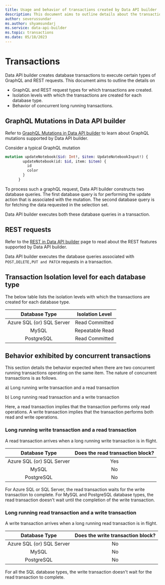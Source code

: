 ```yaml
---
title: Usage and behavior of transactions created by Data API builder
description: This document aims to outline details about the transactions created by Data API builder.
author: severussundar
ms.author: shyamsundarj
ms.service: data-api-builder
ms.topic: transactions
ms.date: 05/18/2023
---
```


# Transactions

Data API builder creates database transactions to execute certain types of GraphQL and REST requests. This document aims to outline the details on 
 - GraphQL and REST request types for which transactions are created.
 - Isolation levels with which the transactions are created for each database type.
 - Behavior of concurrent long running transactions. 

## GraphQL Mutations in Data API builder

 Refer to [GraphQL Mutations in Data API builder](.\graphql.md#mutations) to learn about GraphQL mutations supported by Data API builder.

Consider a typical GraphQL mutation

```graphql
mutation updateNotebook($id: Int!, $item: UpdateNotebookInput!) {
        updateNotebook(id: $id, item: $item) {
          id
          color
        }
      }

``` 

To process such a graphQL request, Data API builder constructs two database queries. The first database query is for performing the update action that is associated with the mutation. 
The second database query is for fetching the data requested in the selection set. 

Data API builder executes both these database queries in a transaction. 

## REST requests

Refer to the [REST in Data API builder](.\rest.md) page to read about the REST features supported by Data API builder.

Data API builder executes the database queries associated with `POST,DELETE,PUT and PATCH` requests in a transaction.

## Transaction Isolation level for each database type

The below table lists the isolation levels with which the transactions are created for each database type.

|**Database Type**|**Isolation Level**
:-----:|:-----:
Azure SQL (or) SQL Server|Read Committed
MySQL|Repeatable Read
PostgreSQL|Read Committed

## Behavior exhibited by concurrent transactions

This section details the behavior expected when there are two concurrent running transactions operating on the same item. The nature of concurrent transactions is as follows.

a) Long running write transaction and a read transaction

b) Long running read transaction and a write transaction

Here, a read transaction implies that the transaction performs only read operations. A write transaction implies that the transaction performs both read and write operations.

### Long running write transaction and a read transaction

A read transaction arrives when a long running write transaction is in flight.

|**Database Type**|**Does the read transaction block?**
:-----:|:-----:
Azure SQL (or) SQL Server| Yes
MySQL| No
PostgreSQL| No

For Azure SQL or SQL Server, the read transaction waits for the write transaction to complete. For MySQL and PostgreSQL database types, the read transaction doesn't wait until the completion of the write transaction.

### Long running read transaction and a write transaction

A write transaction arrives when a long running read transaction is in flight.

|**Database Type**|**Does the write transaction block?**
:-----:|:-----:
Azure SQL (or) SQL Server| No
MySQL| No
PostgreSQL| No

For all the SQL database types, the write transaction doesn't wait for the read transaction to complete.

